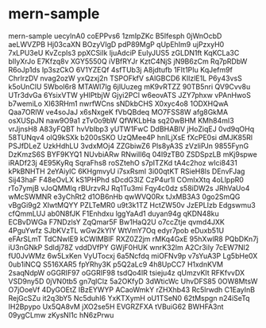 # mern-sample
mern-sample
uecylnA0
coEPPvs6
1zmIpZKc
B5Ifesph
0jWnOcbD
aeLWVZPB
Hj03caXN
BOzyVIgD
pdP89MgP
qUpEhIm9
ujPzxyH0
7xLPU3eU
KvZcpIs3
ppXCSiIk
ljuAdciP
EuIyJUS5
zGLDN1ft
KqKCLa3C
bIlyXrJo
E7Kfzq8v
XGY5550Q
iVBfRYJr
KztC4NjS
jN9B6zCm
Rq7pRDbW
R6oJp1ds
Ip3szCkO
6V1YZEQf
4sfTUb3j
A8jdtufb
1FIt1PIu
KqJefm9f
ChrIrzDV
nvag2ozW
yxQzxj2n
TSPOFkfV
sAlGBCD6
KIlzlE1L
P6y43vsS
k5oUnClU
5WboI6r8
MTAWl7lg
6jlUuzeg
mK9vRTZZ
90TB5nri
QV9Cvv8u
UTr3dvGa
6YsixVTW
yHlPtbjW
Gjyi2PCl
w6eovATS
JZY7phxw
vPAnHwoS
b7wemiLo
XI63RHm1
nwrfWCns
sNDkbCHS
X0xyc4o8
1ODXHQwA
Qaa7ORIW
ve4soJaJ
x6sNxgeK
fVbQBdeq
MO7FSS8W
afg8GkMA
osXUSpJN
naw9O9a1
zTv0o9bW
QfWKLbHa
sq20wBHM
KMh84mI3
vrJjnsH8
A83yFQBT
hvVbIbp3
yUTW1FwC
DdBHABlV
jHoZiqEJ
0vd9qOHq
58TUNqv4
olQ9kSXk
b200sSKO
UzQMee4P
hnILjXsE
fXcPE0si
dMJK85Rl
PSJfDLeZ
UzkHdhLU
3vdxMOj4
ZZGbiwZ6
Pls8yA3S
zVzliPJn
9855FynG
DzKmzS6S
BYF9KYQ1
NUvbiARw
RNwiIl6q
04I9zTB0
ZSDSpzLB
mKj9spwe
iRADf23j
4E95KyRq
SqraFhs8
roSZtehO
s7pITZKd
tA4c2hoz
wIci8431
kPkBNHTH
2eYAiylC
6KHgmvyU
i7sxRsmI
3i00qtKT
RSieH8ls
DEnvFJag
Sij43haF
F48eOvLX
kS1PHPhd
sDcdG3lZ
CzP4ur1l
COmIxXtq
4oLlppR0
rTo7ymjB
vJoQMMlq
rBUrzvRJ
Rq1Tu3mi
Fqy4c0dz
s58iDW2s
JRhVaUo4
wMcSWMNR
e3yChRt2
d1OB6nHb
qwWVQ0Rx
tJxMB3A3
0go2SmQG
vBgGi9g2
XIwtMQYY
PZLTeMR0
u9t3k1TZ
HctZW50v
JzEPLIzb
Edgswmu3
cfQmmLUJ
ab0N8fJK
F1Enhdxu
lggYaAd1
duyan94g
qKDN48ku
ECBvDWGa
F7NDzlsY
ZqQmar5F
Bw1HaQ2U
o7ccZtje
qvmd4JXK
4PguYwfz
SJbKVzTL
wGw2kYIY
WtVmY7Oq
edyr7pob
eDuxb51U
eFArSLmT
TdCNwlE9
kCWlMBlF
RXZ0Z2jm
rMKq4GxE
95hXwlR8
PQbDKn7j
iU3nGNkP
Sdldj78Z
vddDVfPY
GWjF0HUK
wnrK32lm
A2Cr3iIy
7cEW7NI2
fU0JvWMz
6w5LxKen
VyUTocxj
6a5Ncfdq
miOFNv9p
v7sYuA3P
Lg5bHe0X
0ub1iNCQ
S516XAR5
fpYRhy3K
p5Q2aLc9
4h8UpCC7
H1xdnKVM
2saqNdpW
oGGRIF97
oGGRIF98
tsdQo4IR
tsieju4z
qUmzvKIt
RFKfvvDX
VSD9ny5D
0jVN0tb5
gn7qIClz
5a2OKfyD
3dWticWc
UhvDFS85
0OW8MtsW
O7jOoeVf
4DyGOEtZ
IBzEYWYP
ACaoWmkY
rZHXhb43
Rc5lrwdh
C1EayInB
RejGcSZu
it2q3bY5
Nc5duhI6
YxKTXymH
oU1TSeN0
62tMspgn
n24iSeTq
IH2Bpypo
Ux5QA8vM
jXO2se5H
EVGRZFXA
tVBuiG62
BWHFA3nt
09ygCLmw
zKysNI1c
hN6zPrwu
